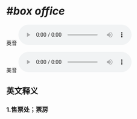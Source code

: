 # ***\#box office*** 
英音
<audio src="./media/box office1_AAC.aac" controls="controls"></audio>

美音
<audio src="./media/box office2_AAC.aac" controls="controls"></audio>



  

英文释义
---
### 1.**售票处；票房**  


